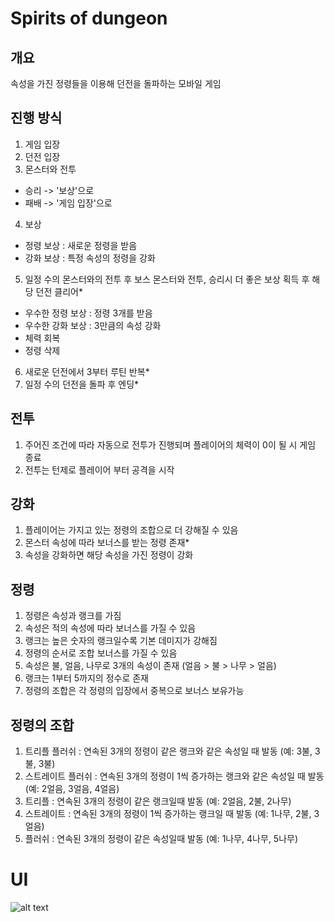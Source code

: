 # Spirits of dungeon
## 개요
속성을 가진 정령들을 이용해 던전을 돌파하는 모바일 게임

## 진행 방식
1. 게임 입장
2. 던전 입장
3. 몬스터와 전투
 - 승리 -> '보상'으로
 - 패배 -> '게임 입장'으로 
4. 보상
 - 정령 보상 : 새로운 정령을 받음
 - 강화 보상 : 특정 속성의 정령을 강화
5. 일정 수의 몬스터와의 전투 후 보스 몬스터와 전투, 승리시 더 좋은 보상 획득 후 해당 던전 클리어*
 - 우수한 정령 보상 : 정령 3개를 받음
 - 우수한 강화 보상 : 3만큼의 속성 강화
 - 체력 회복
 - 정령 삭제
6. 새로운 던전에서 3부터 루틴 반복*
7. 일정 수의 던전을 돌파 후 엔딩*

## 전투
1. 주어진 조건에 따라 자동으로 전투가 진행되며 플레이어의 체력이 0이 될 시 게임 종료
2. 전투는 턴제로 플레이어 부터 공격을 시작

## 강화
1. 플레이어는 가지고 있는 정령의 조합으로 더 강해질 수 있음
2. 몬스터 속성에 따라 보너스를 받는 정령 존재*
3. 속성을 강화하면 해당 속성을 가진 정령이 강화

## 정령
1. 정령은 속성과 랭크를 가짐
2. 속성은 적의 속성에 따라 보너스를 가질 수 있음
3. 랭크는 높은 숫자의 랭크일수록 기본 데미지가 강해짐
4. 정령의 순서로 조합 보너스를 가질 수 있음
5. 속성은 불, 얼음, 나무로 3개의 속성이 존재 (얼음 > 불 > 나무 > 얼음)
6. 랭크는 1부터 5까지의 정수로 존재
7. 정령의 조합은 각 정령의 입장에서 중복으로 보너스 보유가능

## 정령의 조합
1. 트리플 플러쉬 : 연속된 3개의 정령이 같은 랭크와 같은 속성일 때 발동 (예: 3불, 3불, 3불)
2. 스트레이트 플러쉬 : 연속된 3개의 정령이 1씩 증가하는 랭크와 같은 속성일 때 발동 (예: 2얼음, 3얼음, 4얼음)
3. 트리플 : 연속된 3개의 정령이 같은 랭크일때 발동 (예: 2얼음, 2불, 2나무)
4. 스트레이트 : 연속된 3개의 정령이 1씩 증가하는 랭크일 때 발동 (예: 1나무, 2불, 3얼음)
5. 플러쉬 : 연속된 3개의 정령이 같은 속성일때 발동 (예: 1나무, 4나무, 5나무)

# UI
![alt text](https://drive.google.com/uc?export=view&id=11Y1r5Q3cct3okkRdDYEUPA8AWaJXHFbH)


